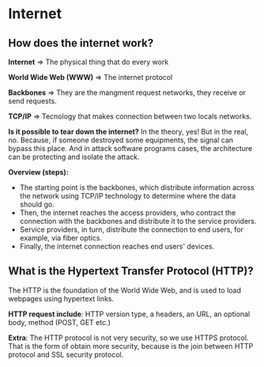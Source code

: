 # Internet

## How does the internet work?

**Internet** ⇒ The physical thing that do every work

**World Wide Web (WWW)** ⇒ The internet protocol

**Backbones** ⇒ They are the mangment request networks, they receive or send requests. 

**TCP/IP** ⇒ Tecnology that makes connection between two locals networks.

**Is it possible to tear down the internet?** In the theory, yes! But in the real, no. Because, if someone destroyed some equipments, the signal can bypass this place. And in attack software programs cases, the architecture can be protecting and isolate the attack.

**Overview (steps):** 

- The starting point is the backbones, which distribute information across the network using TCP/IP technology to determine where the data should go.
- Then, the internet reaches the access providers, who contract the connection with the backbones and distribute it to the service providers.
- Service providers, in turn, distribute the connection to end users, for example, via fiber optics.
- Finally, the internet connection reaches end users' devices.

## What is the Hypertext Transfer Protocol (HTTP)?

The HTTP is the foundation of the World Wide Web, and is used to load webpages using hypertext links. 

**HTTP request include**: HTTP version type, a headers, an URL, an optional body, method (POST, GET etc.) 

**Extra**: The HTTP protocol is not very security, so we use HTTPS protocol.
That is the form of obtain more security, because is the join between HTTP protocol and SSL security protocol.
